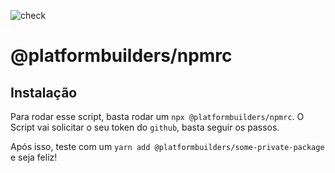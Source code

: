 ![check](https://github.com/platformbuilders/npmrc/workflows/check/badge.svg)

# @platformbuilders/npmrc

## Instalação

Para rodar esse script, basta rodar um `npx @platformbuilders/npmrc`.
O Script vai solicitar o seu token do `github`, basta seguir os passos.

Após isso, teste com um `yarn add @platformbuilders/some-private-package` e seja feliz!
